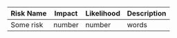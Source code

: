 |  Risk Name  |  Impact  |  Likelihood  |  Description  |
|-------------|----------|--------------|---------------|
| Some risk | number | number | words |
